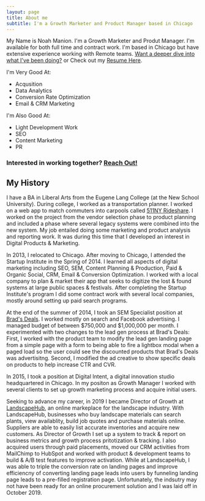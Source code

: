 ```yaml
---
layout: page
title: About me
subtitle: I'm a Growth Marketer and Product Manager based in Chicago
---
```


My Name is Noah Manion. I'm a Growth Marketer and Produt Manager. I'm available for both full time and contract work. I'm based in Chicago but have extensive experience working with Remote teams. [Want a deeper dive into what I've been doing?](#my-history) or Check out my [Resume Here](/resume). 

I'm Very Good At:
- Acqusition
- Data Analytics
- Conversion Rate Optimization
- Email & CRM Marketing

I'm Also Good At:
- Light Development Work
- SEO
- Content Marketing
- PR

### Interested in working together? [Reach Out!](malto:hello@noahs.website)


## My History

I have a BA in Liberal Arts from the Eugene Lang College (at the New School University). During college, I worked as a transportation planner. I worked on a web app to match commuters into carpools called [511NY Rideshare](https://www.511nyrideshare.org). I worked on the project from the vendor selection phase to product planning and included a phase where several legacy systems were combined into the new system. My job entailed doing some marketing and product analysis and reporting work. It was during this time that I developed an interest in Digital Products & Marketing. 

In 2013, I relocated to Chicago. After moving to Chicago, I attended the Startup Institute in the Spring of 2014. I learned all aspects of digital marketing including SEO, SEM, Content Planning & Production, Paid & Organic Social, CRM, Email & Conversion Optimization. I worked with a local company to plan & market their app that seeks to digitize the lost & found systems at large public spaces & festivals. After completing the Startup Institute's program I did some contract work with several local companies, mostly around setting up paid search programs. 

At the end of the summer of 2014, I took an SEM Specialist position at [Brad's Deals](https://www.bradsdeals.com). I worked mostly on search and Facebook advertising. I managed budget of between $750,000 and $1,000,000 per month. I experimented with two changes to the lead gen process at Brad's Deals: First, I worked with the product team to modify the lead gen landing page from a simple page with a form to being able to fire a lightbox modal when a paged load so the user could see the discounted products that Brad's Deals was advertisitng. Second, I modified the ad creative to show specific deals on products to help increase CTR and CVR. 

In 2015, I took a position at Digital Intent, a digital innovation studio headquartered in Chicago. In my positon as Growth Manager I worked with several clients to set up growth marketing process and acquire initial users. 

Seeking to advance my career, in 2019 I became Director of Growth at [LandscapeHub](https://www.landscapehub.com), an online markeplace for the landscape industry. With LandscapeHub, businesses who buy landscape materials can search plants, view availablity, build job quotes and purchase materials online. Suppliers are able to easily list accurate inventories and acquire new customers. As Director of Growth I set up a system to track & report on business metrics and growth process pritotization & tracking. I also acquired users through paid placements, moved our CRM activities from MailChimp to HubSpot and worked with product & development teams to build & A/B test features to improve activation. While at LandscapeHub, I was able to triple the conversion rate on landing pages and improve efficiencny of converting landing page leads into users by funneling landing page leads to a pre-filled registration page. Unfortunately, the indsutry may not have been ready for an online procurement solution and I was laid off in October 2019. 
